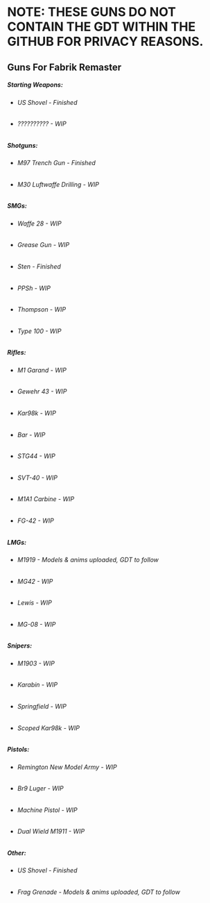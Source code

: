 # NOTE: THESE GUNS DO NOT CONTAIN THE GDT WITHIN THE GITHUB FOR PRIVACY REASONS.

## Guns For Fabrik Remaster

##### Starting Weapons:
 * ###### US Shovel - Finished
 * ###### ?????????? - WIP

##### Shotguns:

 * ###### M97 Trench Gun - Finished
 * ###### M30 Luftwaffe Drilling - WIP


##### SMGs:

 * ###### Waffe 28 - WIP
 * ###### Grease Gun - WIP
 * ###### Sten - Finished
 * ###### PPSh - WIP
 * ###### Thompson - WIP
 * ###### Type 100 - WIP


##### Rifles:

 * ###### M1 Garand - WIP
 * ###### Gewehr 43 - WIP
 * ###### Kar98k - WIP
 * ###### Bar - WIP
 * ###### STG44 - WIP
 * ###### SVT-40 - WIP
 * ###### M1A1 Carbine - WIP
 * ###### FG-42 - WIP


##### LMGs:

 * ###### M1919 - Models & anims uploaded, GDT to follow
 * ###### MG42 - WIP
 * ###### Lewis - WIP
 * ###### MG-08 - WIP


##### Snipers:

 * ###### M1903 - WIP
 * ###### Karabin - WIP
 * ###### Springfield - WIP
 * ###### Scoped Kar98k - WIP

##### Pistols:
 * ###### Remington New Model Army - WIP
 * ###### Br9 Luger - WIP
 * ###### Machine Pistol - WIP
 * ###### Dual Wield M1911 - WIP


##### Other:

 * ###### US Shovel - Finished
 * ###### Frag Grenade - Models & anims uploaded, GDT to follow


